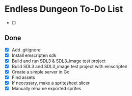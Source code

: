 # Endless Dungeon To-Do List

- [ ] 

## Done
- [x] Add .gitignore
- [x] Install emscripten sdk
- [x] Build and run SDL3 & SDL3_image test project
- [x] Build SDL3 and SDL3_image test project with emscripten
- [x] Create a simple server in Go
- [x] Find assets 
- [x] If necessary, make a spritesheet slicer
- [x] Manually rename exported sprites